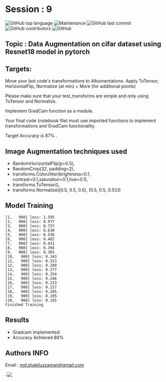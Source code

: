 # Session : 9

![GitHub top language](https://img.shields.io/github/languages/top/Shakil-1501/TSAI?label=Python)     ![Maintenance](https://img.shields.io/maintenance/yes/2020?logo=Github)          ![GitHub last commit](https://img.shields.io/github/last-commit/Shakil-1501/TSAI)   ![GitHub contributors](https://img.shields.io/github/contributors/SHAKIL-1501/TSAI) ![GitHub](https://img.shields.io/github/license/SHAKIL-1501/TSAI)

## Topic : Data Augmentation on cifar dataset using Resnet18 model in pytorch

## Targets:

Move your last code's transformations to Albumentations. Apply ToTensor, HorizontalFlip, Normalize (at min) + More (for additional points)

Please make sure that your test_transforms are simple and only using ToTensor and Normalize.

Implement GradCam function as a module.

Your final code (notebook file) must use imported functions to implement transformations and GradCam functionality.

Target Accuracy is 87% .

## Image Augmentation techniques used

- RandomHorizontalFlip(p=0.5),
- RandomCrop(32, padding=2),
- transforms.ColorJitter(brightness=0.1, contrast=0.1,saturation=0.1,hue=0.1),
- transforms.ToTensor(),
- transforms.Normalize((0.5, 0.5, 0.5), (0.5, 0.5, 0.5))])

## Model Training

```
[1,   900] loss: 1.595
[2,   900] loss: 0.977
[3,   900] loss: 0.737
[4,   900] loss: 0.630
[5,   900] loss: 0.536
[6,   900] loss: 0.482
[7,   900] loss: 0.431
[8,   900] loss: 0.394
[9,   900] loss: 0.365
[10,   900] loss: 0.343
[11,   900] loss: 0.313
[12,   900] loss: 0.298
[13,   900] loss: 0.277
[14,   900] loss: 0.254
[15,   900] loss: 0.246
[16,   900] loss: 0.233
[17,   900] loss: 0.217
[18,   900] loss: 0.205
[19,   900] loss: 0.195
[20,   900] loss: 0.185
Finished Training

```


## Results

- Gradcam implemented.
- Accuracy Achieved 88%

 ## Authors INFO
   
   Email : md.shakiluzzaman@gmail.com
   
   -[![](https://github.com/jagatabhay/TSAI/blob/master/logo.png)](https://www.linkedin.com/in/md-shakiluzzaman-894707129/)
